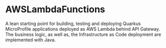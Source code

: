 # AWSLambdaFunctions

A lean starting point for building, testing and deploying Quarkus MicroProfile applications deployed as AWS Lambda behind API Gateway. 
The business logic, as well as, the Infrastructure as Code deployment are implemented with Java.
